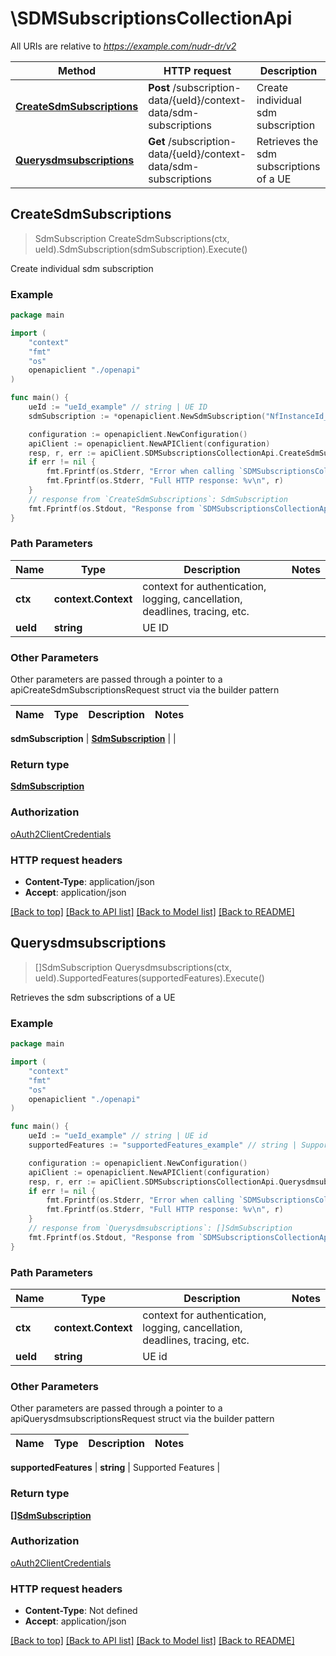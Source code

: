 # \SDMSubscriptionsCollectionApi

All URIs are relative to *https://example.com/nudr-dr/v2*

Method | HTTP request | Description
------------- | ------------- | -------------
[**CreateSdmSubscriptions**](SDMSubscriptionsCollectionApi.md#CreateSdmSubscriptions) | **Post** /subscription-data/{ueId}/context-data/sdm-subscriptions | Create individual sdm subscription
[**Querysdmsubscriptions**](SDMSubscriptionsCollectionApi.md#Querysdmsubscriptions) | **Get** /subscription-data/{ueId}/context-data/sdm-subscriptions | Retrieves the sdm subscriptions of a UE



## CreateSdmSubscriptions

> SdmSubscription CreateSdmSubscriptions(ctx, ueId).SdmSubscription(sdmSubscription).Execute()

Create individual sdm subscription

### Example

```go
package main

import (
    "context"
    "fmt"
    "os"
    openapiclient "./openapi"
)

func main() {
    ueId := "ueId_example" // string | UE ID
    sdmSubscription := *openapiclient.NewSdmSubscription("NfInstanceId_example", "CallbackReference_example", []string{"MonitoredResourceUris_example"}) // SdmSubscription | 

    configuration := openapiclient.NewConfiguration()
    apiClient := openapiclient.NewAPIClient(configuration)
    resp, r, err := apiClient.SDMSubscriptionsCollectionApi.CreateSdmSubscriptions(context.Background(), ueId).SdmSubscription(sdmSubscription).Execute()
    if err != nil {
        fmt.Fprintf(os.Stderr, "Error when calling `SDMSubscriptionsCollectionApi.CreateSdmSubscriptions``: %v\n", err)
        fmt.Fprintf(os.Stderr, "Full HTTP response: %v\n", r)
    }
    // response from `CreateSdmSubscriptions`: SdmSubscription
    fmt.Fprintf(os.Stdout, "Response from `SDMSubscriptionsCollectionApi.CreateSdmSubscriptions`: %v\n", resp)
}
```

### Path Parameters


Name | Type | Description  | Notes
------------- | ------------- | ------------- | -------------
**ctx** | **context.Context** | context for authentication, logging, cancellation, deadlines, tracing, etc.
**ueId** | **string** | UE ID | 

### Other Parameters

Other parameters are passed through a pointer to a apiCreateSdmSubscriptionsRequest struct via the builder pattern


Name | Type | Description  | Notes
------------- | ------------- | ------------- | -------------

 **sdmSubscription** | [**SdmSubscription**](SdmSubscription.md) |  | 

### Return type

[**SdmSubscription**](SdmSubscription.md)

### Authorization

[oAuth2ClientCredentials](../README.md#oAuth2ClientCredentials)

### HTTP request headers

- **Content-Type**: application/json
- **Accept**: application/json

[[Back to top]](#) [[Back to API list]](../README.md#documentation-for-api-endpoints)
[[Back to Model list]](../README.md#documentation-for-models)
[[Back to README]](../README.md)


## Querysdmsubscriptions

> []SdmSubscription Querysdmsubscriptions(ctx, ueId).SupportedFeatures(supportedFeatures).Execute()

Retrieves the sdm subscriptions of a UE

### Example

```go
package main

import (
    "context"
    "fmt"
    "os"
    openapiclient "./openapi"
)

func main() {
    ueId := "ueId_example" // string | UE id
    supportedFeatures := "supportedFeatures_example" // string | Supported Features (optional)

    configuration := openapiclient.NewConfiguration()
    apiClient := openapiclient.NewAPIClient(configuration)
    resp, r, err := apiClient.SDMSubscriptionsCollectionApi.Querysdmsubscriptions(context.Background(), ueId).SupportedFeatures(supportedFeatures).Execute()
    if err != nil {
        fmt.Fprintf(os.Stderr, "Error when calling `SDMSubscriptionsCollectionApi.Querysdmsubscriptions``: %v\n", err)
        fmt.Fprintf(os.Stderr, "Full HTTP response: %v\n", r)
    }
    // response from `Querysdmsubscriptions`: []SdmSubscription
    fmt.Fprintf(os.Stdout, "Response from `SDMSubscriptionsCollectionApi.Querysdmsubscriptions`: %v\n", resp)
}
```

### Path Parameters


Name | Type | Description  | Notes
------------- | ------------- | ------------- | -------------
**ctx** | **context.Context** | context for authentication, logging, cancellation, deadlines, tracing, etc.
**ueId** | **string** | UE id | 

### Other Parameters

Other parameters are passed through a pointer to a apiQuerysdmsubscriptionsRequest struct via the builder pattern


Name | Type | Description  | Notes
------------- | ------------- | ------------- | -------------

 **supportedFeatures** | **string** | Supported Features | 

### Return type

[**[]SdmSubscription**](SdmSubscription.md)

### Authorization

[oAuth2ClientCredentials](../README.md#oAuth2ClientCredentials)

### HTTP request headers

- **Content-Type**: Not defined
- **Accept**: application/json

[[Back to top]](#) [[Back to API list]](../README.md#documentation-for-api-endpoints)
[[Back to Model list]](../README.md#documentation-for-models)
[[Back to README]](../README.md)

